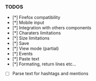 ### TODOS

- [*] Firefox compatibility
- [*] Mobile input
- [*] Integration with others components
- [*] Charaters limitations
- [*] Size limitations
- [*] Save
- [*] View mode (partial)
- [*] Events
- [*] Paste text
- [*] Formating, return lines etc...
- [ ] Parse text for hashtags and mentions